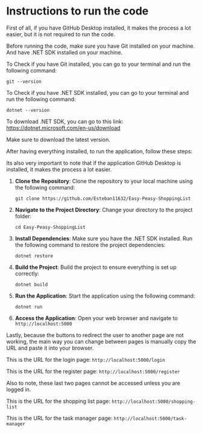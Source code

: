 # Instructions to run the code

First of all, if you have GitHub Desktop installed, it makes the process a lot easier, but it is not required to run the code.

Before running the code, make sure you have Git installed on your machine. And have .NET SDK installed on your machine.

To Check if you have Git installed, you can go to your terminal and run the following command:

```
git --version
```

To Check if you have .NET SDK installed, you can go to your terminal and run the following command:

```
dotnet --version
```

To download .NET SDK, you can go to this link: https://dotnet.microsoft.com/en-us/download

Make sure to download the latest version.

After having everything installed, to run the application, follow these steps:

Its also very important to note that if the application GitHub Desktop is installed, it makes the process a lot easier.

1. **Clone the Repository**:
   Clone the repository to your local machine using the following command:

   ```
   git clone https://github.com/Esteban11632/Easy-Peasy-ShoppingList
   ```

2. **Navigate to the Project Directory**:
   Change your directory to the project folder:

   ```
   cd Easy-Peasy-ShoppingList
   ```

3. **Install Dependencies**:
   Make sure you have the .NET SDK installed. Run the following command to restore the project dependencies:

   ```
   dotnet restore
   ```

4. **Build the Project**:
   Build the project to ensure everything is set up correctly:

   ```
   dotnet build
   ```

5. **Run the Application**:
   Start the application using the following command:

   ```
   dotnet run
   ```

6. **Access the Application**:
   Open your web browser and navigate to `http://localhost:5000`

Lastly, because the buttons to redirect the user to another page are not working, the main way you can change between pages is manually copy the URL and paste it into your browser.

This is the URL for the login page: `http://localhost:5000/login`

This is the URL for the register page: `http://localhost:5000/register`

Also to note, these last two pages cannot be accessed unless you are logged in.

This is the URL for the shopping list page: `http://localhost:5000/shopping-list`

This is the URL for the task manager page: `http://localhost:5000/task-manager`
